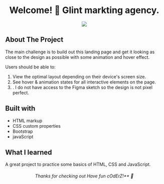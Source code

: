 <h1 align="center">
 Welcome! 👋 Glint markting agency.
</h1>

<p align="center">
 <img src="./design/desktop-preview.jpg"/>
</p>

## About The Project
The main challenge is to build out this landing page and get it looking as close to the design as possible with some animation and hover effect.

Users should be able to:

1. View the optimal layout depending on their device's screen size.
2. See hover & animation states for all interactive elements on the page.
3. . I do not have access to the Figma sketch so the design is not pixel perfect.

## Built with
 * HTML markup
 * CSS custom properties
 * Bootstrap
 * javaScript

 
## What I learned
A great project to practice some basics of HTML, CSS and JavaScript.

<h6 align="center">
 Thanks for checking out Have fun cOdErZ!** 🚀
</h6>
